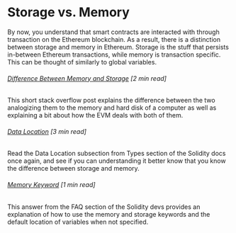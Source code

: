 # Storage vs. Memory

By now, you understand that smart contracts are interacted with through transaction on the Ethereum blockchain. As a result, there is a distinction between storage and memory in Ethereum. Storage is the stuff that persists in-between Ethereum transactions, while memory is transaction specific. This can be thought of similarly to global variables.

###### [Difference Between Memory and Storage](https://ethereum.stackexchange.com/questions/1232/difference-between-memory-and-storage) \[2 min read\]

This short stack overflow post explains the difference between the two analogizing them to the memory and hard disk of a computer as well as explaining a bit about how the EVM deals with both of them.

###### [Data Location](http://solidity.readthedocs.io/en/develop/types.html#data-location) \[3 min read\]

Read the Data Location subsection from Types section of the Solidity docs once again, and see if you can understanding it better know that you know the difference between storage and memory.

###### [Memory Keyword](https://solidity.readthedocs.io/en/latest/frequently-asked-questions.html#what-is-the-memory-keyword-what-does-it-do) \[1 min read\]

This answer from the FAQ section of the Solidity devs provides an explanation of how to use the memory and storage keywords and the default location of variables when not specified. 

